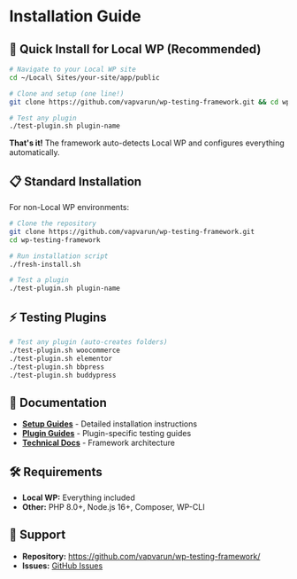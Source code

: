 # Installation Guide

## 🚀 Quick Install for Local WP (Recommended)

```bash
# Navigate to your Local WP site
cd ~/Local\ Sites/your-site/app/public

# Clone and setup (one line!)
git clone https://github.com/vapvarun/wp-testing-framework.git && cd wp-testing-framework && ./local-wp-setup.sh

# Test any plugin
./test-plugin.sh plugin-name
```

**That's it!** The framework auto-detects Local WP and configures everything automatically.

## 📋 Standard Installation

For non-Local WP environments:

```bash
# Clone the repository
git clone https://github.com/vapvarun/wp-testing-framework.git
cd wp-testing-framework

# Run installation script
./fresh-install.sh

# Test a plugin
./test-plugin.sh plugin-name
```

## ⚡ Testing Plugins

```bash
# Test any plugin (auto-creates folders)
./test-plugin.sh woocommerce
./test-plugin.sh elementor
./test-plugin.sh bbpress
./test-plugin.sh buddypress
```

## 📖 Documentation

- **[Setup Guides](docs/setup/)** - Detailed installation instructions
- **[Plugin Guides](docs/plugin-guides/)** - Plugin-specific testing guides
- **[Technical Docs](docs/technical/)** - Framework architecture

## 🛠️ Requirements

- **Local WP:** Everything included
- **Other:** PHP 8.0+, Node.js 16+, Composer, WP-CLI

## 💬 Support

- **Repository:** https://github.com/vapvarun/wp-testing-framework/
- **Issues:** [GitHub Issues](https://github.com/vapvarun/wp-testing-framework/issues)